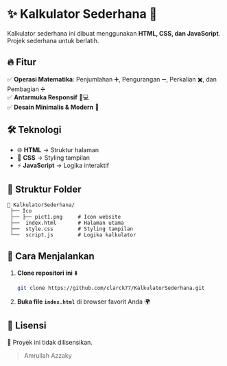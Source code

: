 # ✨ Kalkulator Sederhana 🧮  

Kalkulator sederhana ini dibuat menggunakan **HTML, CSS, dan JavaScript**. Projek sederhana untuk berlatih.

## 🔥 Fitur  

✅ **Operasi Matematika**: Penjumlahan ➕, Pengurangan ➖, Perkalian ✖️, dan Pembagian ➗  
✅ **Antarmuka Responsif** 📱💻  
✅ **Desain Minimalis & Modern** 🎨  

## 🛠️ Teknologi  

- 🌐 **HTML** → Struktur halaman  
- 🎨 **CSS** → Styling tampilan  
- ⚡ **JavaScript** → Logika interaktif

## 📂 Struktur Folder  

```
📁 KalkulatorSederhana/
 ├── Ico
 ├── ├── pict1.png     # Icon website
 ├──  index.html       # Halaman utama
 ├──  style.css        # Styling tampilan
 └──  script.js        # Logika kalkulator
```

## 🚀 Cara Menjalankan  

1. **Clone repositori ini** ⬇️  
   ```bash
   git clone https://github.com/clarck77/KalkulatorSederhana.git
   ```
3. **Buka file `index.html`** di browser favorit Anda 🌍  

## 📜 Lisensi  

📄 Proyek ini tidak dilisensikan.

> Amrullah Azzaky
